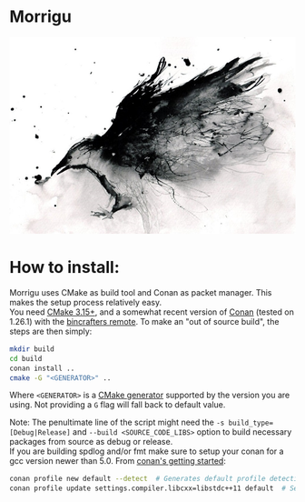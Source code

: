 
# Morrigu
![Morrigu_logo_temp](resources/Logo_TEMP.jpg)

# How to install: 
Morrigu uses CMake as build tool and Conan as packet manager. This makes the setup process relatively easy.  
You need [CMake 3.15+](https://cmake.org/download/), and a somewhat recent version of [Conan](https://conan.io/downloads.html) (tested on 1.26.1) with the [bincrafters remote](https://docs.conan.io/en/latest/uploading_packages/remotes.html#bincrafters). To make an "out of source build", the steps are then simply:
```bash
mkdir build
cd build
conan install ..
cmake -G "<GENERATOR>" ..
```
Where `<GENERATOR>` is a [CMake generator](https://cmake.org/cmake/help/latest/manual/cmake-generators.7.html) supported by the version you are using. Not providing a `G` flag will fall back to default value.

Note: The penultimate line of the script might need the `-s build_type=[Debug|Release]` and `--build <SOURCE_CODE_LIBS>` option to build necessary packages from source as debug or release.  
If you are building spdlog and/or fmt make sure to setup your conan for a gcc version newer than 5.0. From [conan's getting started](https://docs.conan.io/en/latest/getting_started.html):
```bash
conan profile new default --detect  # Generates default profile detecting GCC and sets old ABI
conan profile update settings.compiler.libcxx=libstdc++11 default  # Sets libcxx to C++11 ABI
```